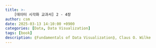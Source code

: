```yaml
---
title: >-
    [데이터 시각화 교과서] 2 - 4장
author: csm
date: 2025-03-13 14:10:00 +0900
categories: [Data, Data Visualization]
tags: [book]
description: ⟪Fundamentals of Data Visualization⟫, Claus O. Wilke
---
```

